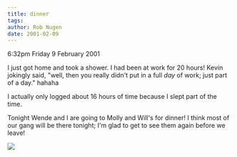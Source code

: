 ```yaml
---
title: dinner
tags: 
author: Rob Nugen
date: 2001-02-09
---
```


<p class=date>6:32pm Friday 9 February 2001</p>

<p>I just got home and took a shower.  I had been at
work for 20 hours!  Kevin jokingly said, "well, then
you really didn't put in a full <em>day</em> of work;
just part of a day."  hahaha</p>

<p>I actually only logged about 16 hours of time
because I slept part of the time.</p>

<p>Tonight Wende and I are going to Molly and Will's
for dinner!  I think most of our gang will be there
tonight; I'm glad to get to see them again before we
leave!</p>

<p><img src="/images/rob/wL-ROB.gif"/></p>
